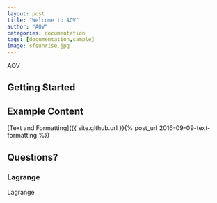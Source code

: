 ```yaml
---
layout: post
title: "Welcome to AQV"
author: "AQV"
categories: documentation
tags: [documentation,sample]
image: sfsunrise.jpg
---
```


AQV
## Getting Started


## Example Content

[Text and Formatting]({{ site.github.url }}{% post_url 2016-09-09-text-formatting %})

## Questions?


### Lagrange

Lagrange

